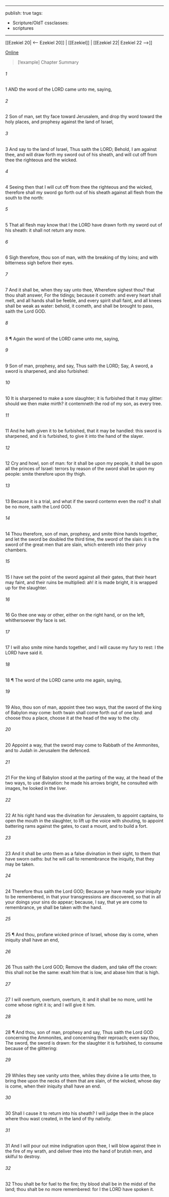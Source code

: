 

---
publish: true
tags:
  - Scripture/OldT
cssclasses:
  - scriptures
---
[[Ezekiel 20| <-- Ezekiel 20]] | [[Ezekiel]] | [[Ezekiel 22| Ezekiel 22 -->]]

[Online](https://churchofjesuschrist.org/study/scriptures/ot/ezek/21?lang=eng)

>[!example] Chapter Summary
>
###### 1
1 AND the word of the LORD came unto me, saying,
###### 2
2 Son of man, set thy face toward Jerusalem, and drop thy word toward the holy places, and prophesy against the land of Israel,
###### 3
3 And say to the land of Israel, Thus saith the LORD; Behold, I am against thee, and will draw forth my sword out of his sheath, and will cut off from thee the righteous and the wicked.
###### 4
4 Seeing then that I will cut off from thee the righteous and the wicked, therefore shall my sword go forth out of his sheath against all flesh from the south to the north:
###### 5
5 That all flesh may know that I the LORD have drawn forth my sword out of his sheath: it shall not return any more.
###### 6
6 Sigh therefore, thou son of man, with the breaking of thy loins; and with bitterness sigh before their eyes.
###### 7
7 And it shall be, when they say unto thee, Wherefore sighest thou?  that thou shalt answer, For the tidings; because it cometh: and every heart shall melt, and all hands shall be feeble, and every spirit shall faint, and all knees shall be weak as water: behold, it cometh, and shall be brought to pass, saith the Lord GOD.
###### 8
8 ¶ Again the word of the LORD came unto me, saying,
###### 9
9 Son of man, prophesy, and say, Thus saith the LORD; Say, A sword, a sword is sharpened, and also furbished:
###### 10
10 It is sharpened to make a sore slaughter; it is furbished that it may glitter: should we then make mirth?  it contemneth the rod of my son, as every tree.
###### 11
11 And he hath given it to be furbished, that it may be handled: this sword is sharpened, and it is furbished, to give it into the hand of the slayer.
###### 12
12 Cry and howl, son of man: for it shall be upon my people, it shall be upon all the princes of Israel: terrors by reason of the sword shall be upon my people: smite therefore upon thy thigh.
###### 13
13 Because it is a trial, and what if the sword contemn even the rod?  it shall be no more, saith the Lord GOD.
###### 14
14 Thou therefore, son of man, prophesy, and smite thine hands together, and let the sword be doubled the third time, the sword of the slain: it is the sword of the great men that are slain, which entereth into their privy chambers.
###### 15
15 I have set the point of the sword against all their gates, that their heart may faint, and their ruins be multiplied: ah! it is made bright, it is wrapped up for the slaughter.
###### 16
16 Go thee one way or other, either on the right hand, or on the left, whithersoever thy face is set.
###### 17
17 I will also smite mine hands together, and I will cause my fury to rest: I the LORD have said it.
###### 18
18 ¶ The word of the LORD came unto me again, saying,
###### 19
19 Also, thou son of man, appoint thee two ways, that the sword of the king of Babylon may come: both twain shall come forth out of one land: and choose thou a place, choose it at the head of the way to the city.
###### 20
20 Appoint a way, that the sword may come to Rabbath of the Ammonites, and to Judah in Jerusalem the defenced.
###### 21
21 For the king of Babylon stood at the parting of the way, at the head of the two ways, to use divination: he made his arrows bright, he consulted with images, he looked in the liver.
###### 22
22 At his right hand was the divination for Jerusalem, to appoint captains, to open the mouth in the slaughter, to lift up the voice with shouting, to appoint battering rams against the gates, to cast a mount, and to build a fort.
###### 23
23 And it shall be unto them as a false divination in their sight, to them that have sworn oaths: but he will call to remembrance the iniquity, that they may be taken.
###### 24
24 Therefore thus saith the Lord GOD; Because ye have made your iniquity to be remembered, in that your transgressions are discovered, so that in all your doings your sins do appear; because, I say, that ye are come to remembrance, ye shall be taken with the hand.
###### 25
25 ¶ And thou, profane wicked prince of Israel, whose day is come, when iniquity shall have an end,
###### 26
26 Thus saith the Lord GOD; Remove the diadem, and take off the crown: this shall not be the same: exalt him that is low, and abase him that is high.
###### 27
27 I will overturn, overturn, overturn, it: and it shall be no more, until he come whose right it is; and I will give it him.
###### 28
28 ¶ And thou, son of man, prophesy and say, Thus saith the Lord GOD concerning the Ammonites, and concerning their reproach; even say thou, The sword, the sword is drawn: for the slaughter it is furbished, to consume because of the glittering:
###### 29
29 Whiles they see vanity unto thee, whiles they divine a lie unto thee, to bring thee upon the necks of them that are slain, of the wicked, whose day is come, when their iniquity shall have an end.
###### 30
30 Shall I cause it to return into his sheath?  I will judge thee in the place where thou wast created, in the land of thy nativity.
###### 31
31 And I will pour out mine indignation upon thee, I will blow against thee in the fire of my wrath, and deliver thee into the hand of brutish men, and skilful to destroy.
###### 32
32 Thou shalt be for fuel to the fire; thy blood shall be in the midst of the land; thou shalt be no more remembered: for I the LORD have spoken it.




